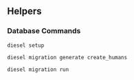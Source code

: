## Helpers


### Database Commands

```shell
diesel setup
```

```shell
diesel migration generate create_humans
 ```

```shell
diesel migration run
```